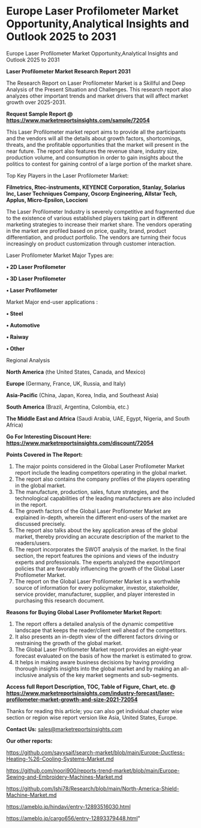 # Europe Laser Profilometer Market Opportunity,Analytical Insights and Outlook 2025 to 2031
Europe Laser Profilometer Market Opportunity,Analytical Insights and Outlook 2025 to 2031

<strong>Laser Profilometer Market Research Report 2031</strong>

The Research Report on Laser Profilometer Market is a Skillful and Deep Analysis of the Present Situation and Challenges. This research report also analyzes other important trends and market drivers that will affect market growth over 2025-2031.

<strong>Request Sample Report @ <a href=https://www.marketreportsinsights.com/sample/72054>https://www.marketreportsinsights.com/sample/72054</a></strong>

This Laser Profilometer market report aims to provide all the participants and the vendors will all the details about growth factors, shortcomings, threats, and the profitable opportunities that the market will present in the near future. The report also features the revenue share, industry size, production volume, and consumption in order to gain insights about the politics to contest for gaining control of a large portion of the market share.

Top Key Players in the Laser Profilometer Market:

<strong>Filmetrics, Rtec-instruments, KEYENCE Corporation, Stanlay, Solarius Inc, Laser Techniques Company, Oscorp Engineering, Allstar Tech, Applus, Micro-Epsilon, Loccioni</strong>

The Laser Profilometer Industry is severely competitive and fragmented due to the existence of various established players taking part in different marketing strategies to increase their market share. The vendors operating in the market are profiled based on price, quality, brand, product differentiation, and product portfolio. The vendors are turning their focus increasingly on product customization through customer interaction.

Laser Profilometer Market Major Types are:

<strong>• 2D Laser Profilometer

• 3D Laser Profilometer

• Laser Profilometer</strong>

Market Major end-user applications :

<strong>• Steel

• Automotive

• Raiway

• Other</strong>

Regional Analysis

</u><strong><b>North America</b></strong> (the United States, Canada, and Mexico)

<strong><b>Europe </b></strong>(Germany, France, UK, Russia, and Italy)

<strong><b>Asia-Pacific</b></strong> (China, Japan, Korea, India, and Southeast Asia)

<strong><b>South America</b></strong> (Brazil, Argentina, Colombia, etc.)

<strong><b>The Middle East and Africa</b></strong> (Saudi Arabia, UAE, Egypt, Nigeria, and South Africa)

<strong>Go For Interesting Discount Here: <a href=https://www.marketreportsinsights.com/discount/72054>https://www.marketreportsinsights.com/discount/72054</a></strong>

<strong>Points Covered in The Report:</strong>
<ol>
  <li>The major points considered in the Global Laser Profilometer Market report include the leading competitors operating in the global market.</li>
  <li>The report also contains the company profiles of the players operating in the global market.</li>
  <li>The manufacture, production, sales, future strategies, and the technological capabilities of the leading manufacturers are also included in the report.</li>
  <li>The growth factors of the Global Laser Profilometer Market are explained in-depth, wherein the different end-users of the market are discussed precisely.</li>
  <li>The report also talks about the key application areas of the global market, thereby providing an accurate description of the market to the readers/users.</li>
  <li>The report incorporates the SWOT analysis of the market. In the final section, the report features the opinions and views of the industry experts and professionals. The experts analyzed the export/import policies that are favorably influencing the growth of the Global Laser Profilometer Market.</li>
  <li>The report on the Global Laser Profilometer Market is a worthwhile source of information for every policymaker, investor, stakeholder, service provider, manufacturer, supplier, and player interested in purchasing this research document.</li>
</ol>
<strong>Reasons for Buying Global Laser Profilometer Market Report:</strong>

<ol>
  <li>The report offers a detailed analysis of the dynamic competitive landscape that keeps the reader/client well ahead of the competitors.</li>
  <li>It also presents an in-depth view of the different factors driving or restraining the growth of the global market.</li>
  <li>The Global Laser Profilometer Market report provides an eight-year forecast evaluated on the basis of how the market is estimated to grow.</li>
  <li>It helps in making aware business decisions by having providing thorough insights insights into the global market and by making an all-inclusive analysis of the key market segments and sub-segments.</li>
</ol>
<strong>Access full Report Description, TOC, Table of Figure, Chart, etc. @ <a href=https://www.marketreportsinsights.com/industry-forecast/laser-profilometer-market-growth-and-size-2021-72054>https://www.marketreportsinsights.com/industry-forecast/laser-profilometer-market-growth-and-size-2021-72054</a></strong>


Thanks for reading this article; you can also get individual chapter wise section or region wise report version like Asia, United States, Europe.

<strong>Contact Us:</strong>
sales@marketreportsinsights.com

<strong>Our other reports:</strong>

<a href=https://github.com/sayysaif/search-market/blob/main/Europe-Ductless-Heating-%26-Cooling-Systems-Market.md>https://github.com/sayysaif/search-market/blob/main/Europe-Ductless-Heating-%26-Cooling-Systems-Market.md</a>

<a href=https://github.com/noori900/reports-trend-market/blob/main/Europe-Sewing-and-Embroidery-Machines-Market.md>https://github.com/noori900/reports-trend-market/blob/main/Europe-Sewing-and-Embroidery-Machines-Market.md</a>

<a href=https://github.com/Ishi78/Research/blob/main/North-America-Shield-Machine-Market.md>https://github.com/Ishi78/Research/blob/main/North-America-Shield-Machine-Market.md</a>

<a href=https://ameblo.jp/hindavi/entry-12893516030.html>https://ameblo.jp/hindavi/entry-12893516030.html</a>

<a href=https://ameblo.jp/cargo656/entry-12893379448.html>https://ameblo.jp/cargo656/entry-12893379448.html</a>"
